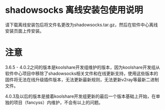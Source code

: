 # shadowsocks 离线安装包使用说明
请下载离线安装包后将文件名更改为shadowsocks.tar.gz，然后在软件中心离线安装页面上传安装。

# 注意
3.6.5 - 4.0.2之间的版本是koolshare开发组维护的版本，因为koolshare开发组从软件中心项目中移除了shadowsocks相关文件和在线更新支持，使用这些版本的固件将无法在线升级插件版本，无法更新最新规则，无法更新v2ray等最新二进制文件。

4.0.3及以后的版本是接着koolshare开发组更新的最后一个版本基础上开始，在单独的项目（fancyss）内维护，不会有以上的问题。